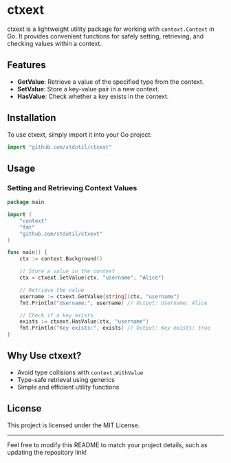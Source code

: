 # ctxext

ctxext is a lightweight utility package for working with `context.Context` in Go. It provides convenient functions for safely setting, retrieving, and checking values within a context.

## Features

- **GetValue**: Retrieve a value of the specified type from the context.
- **SetValue**: Store a key-value pair in a new context.
- **HasValue**: Check whether a key exists in the context.

## Installation

To use ctxext, simply import it into your Go project:

```go
import "github.com/stdutil/ctxext"
```

## Usage

### Setting and Retrieving Context Values

```go
package main

import (
    "context"
    "fmt"
    "github.com/stdutil/ctxext"
)

func main() {
    ctx := context.Background()

    // Store a value in the context
    ctx = ctxext.SetValue(ctx, "username", "Alice")

    // Retrieve the value
    username := ctxext.GetValue[string](ctx, "username")
    fmt.Println("Username:", username) // Output: Username: Alice

    // Check if a key exists
    exists := ctxext.HasValue(ctx, "username")
    fmt.Println("Key exists:", exists) // Output: Key exists: true
}
```

## Why Use ctxext?

- Avoid type collisions with `context.WithValue`
- Type-safe retrieval using generics
- Simple and efficient utility functions

## License

This project is licensed under the MIT License.

---

Feel free to modify this README to match your project details, such as updating the repository link!
